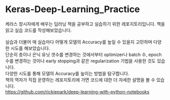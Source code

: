 # Keras-Deep-Learning_Practice
케라스 창시자에게 배우는 딥러닝 책을 공부하고 실습하기 위한 레포지토리입니다. 책을 읽고 실습 코드를 작성해보았습니다.</br></br>
실습과 더불어 매 실습마다 어떻게 모델의 Accuracy를 높일 수 있을지 고민하며 다양한 시도를 해보았습니다.</br>
단순히 층이나 은닉 유닛 갯수를 변경하는 것에서부터 optimizer나 batch 수, epoch 수를 변경하는 것이나 early stopping과 같은 regularization 기법을 사용한 것도 있습니다.</br>
다양한 시도를 통해 모델의 Accuracy를 높이는 방법을 탐구합니다.  
책의 역자가 직접 운영하는 레포지토리에 가면 코드에 대한 더 자세한 설명을 볼 수 있습니다.  
https://github.com/rickiepark/deep-learning-with-python-notebooks
